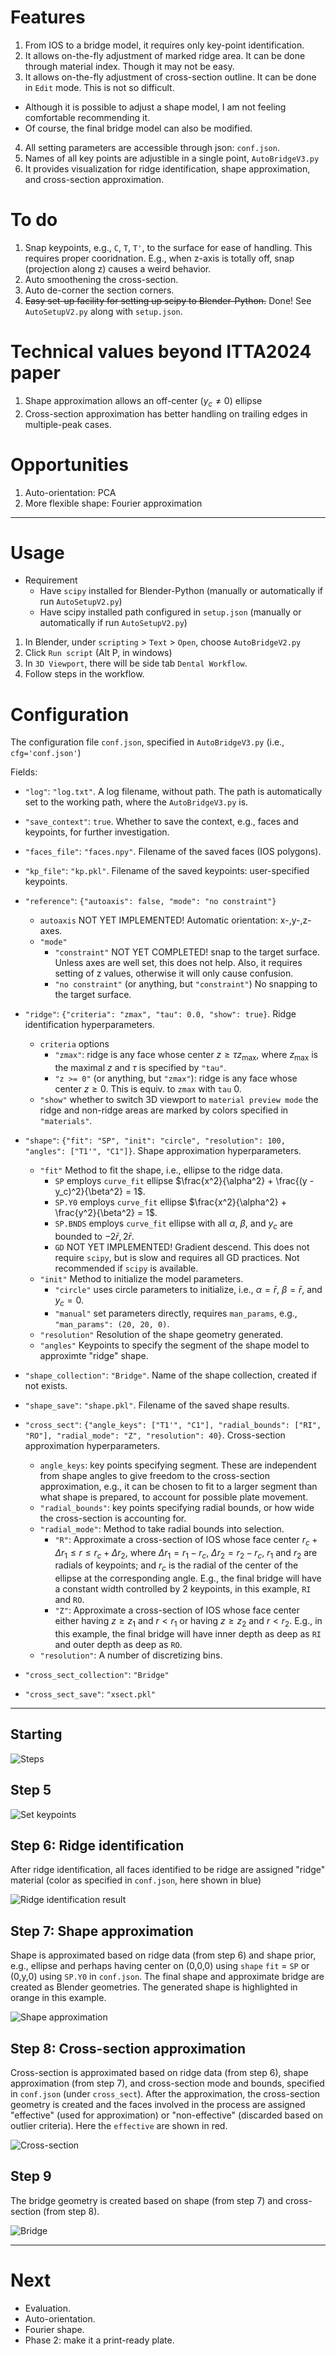 # Features
1. From IOS to a bridge model, it requires only key-point identification.
2. It allows on-the-fly adjustment of marked ridge area.
   It can be done through material index. Though it may not be easy.
3. It allows on-the-fly adjustment of cross-section outline.
   It can be done in ```Edit``` mode. This is not so difficult.
* Although it is possible to adjust a shape model, I am not feeling comfortable recommending it.
* Of course, the final bridge model can also be modified.
4. All setting parameters are accessible through json: ```conf.json```.
5. Names of all key points are adjustible in a single point, ```AutoBridgeV3.py```
6. It provides visualization for ridge identification, shape approximation, and cross-section approximation.

# To do
1. Snap keypoints, e.g., ```C```, ```T```, ```T'```, to the surface for ease of handling.
   This requires proper cooridnation. E.g., when z-axis is totally off, snap (projection along z) causes a weird behavior.
2. Auto smoothening the cross-section.
3. Auto de-corner the section corners.
4. ~~Easy set-up facility for setting up scipy to Blender-Python.~~ Done! See ```AutoSetupV2.py``` along with ```setup.json```.

# Technical values beyond ITTA2024 paper

1. Shape approximation allows an off-center ($y_c \neq 0$) ellipse
2. Cross-section approximation has better handling on trailing edges in multiple-peak cases.

# Opportunities

1. Auto-orientation: PCA 
2. More flexible shape: Fourier approximation

---

# Usage
* Requirement
  * Have ```scipy``` installed for Blender-Python (manually or automatically if run ```AutoSetupV2.py```)
  * Have scipy installed path configured in ```setup.json``` (manually or automatically if run ```AutoSetupV2.py```)
  
1. In Blender, under ```scripting``` > ```Text``` > ```Open```, choose ```AutoBridgeV2.py```
2. Click ```Run script``` (Alt P, in windows)
3. In ```3D Viewport```, there will be side tab ```Dental Workflow```.
4. Follow steps in the workflow. 

# Configuration

The configuration file ```conf.json```, specified in ```AutoBridgeV3.py``` (i.e., ```cfg='conf.json'```)

Fields:
* ```"log"```: ```"log.txt"```. A log filename, without path. The path is automatically set to the working path, where the ```AutoBridgeV3.py``` is.
* ```"save_context"```: ```true```. Whether to save the context, e.g., faces and keypoints, for further investigation.
* ```"faces_file"```: ```"faces.npy"```. Filename of the saved faces (IOS polygons).
* ```"kp_file"```: ```"kp.pkl"```. Filename of the saved keypoints: user-specified keypoints.
* ```"reference"```: ```{"autoaxis": false, "mode": "no constraint"}```
  * ```autoaxis``` NOT YET IMPLEMENTED! Automatic orientation: x-,y-,z-axes.
  * ```"mode"```
    * ```"constraint"``` NOT YET COMPLETED! snap to the target surface. Unless axes are well set, this does not help. Also, it requires setting of z values, otherwise it will only cause confusion.
    * ```"no constraint"``` (or anything, but ```"constraint"```) No snapping to the target surface.
* ```"ridge"```: ```{"criteria": "zmax", "tau": 0.0, "show": true}```. Ridge identification hyperparameters.
  * ```criteria``` options
    * ```"zmax"```: ridge is any face whose center $z \geq \tau z_\max$,
      where $z_\max$ is the maximal $z$ and $\tau$ is specified by ```"tau"```.
    * ```"z >= 0"``` (or anything, but ```"zmax"```): ridge is any face whose center $z \geq 0$. This is equiv. to ```zmax``` with ```tau``` 0.
  * ```"show"``` whether to switch 3D viewport to ```material preview mode``` the ridge and non-ridge areas are marked by colors specified in ```"materials"```.
* ```"shape"```: ```{"fit": "SP", "init": "circle", "resolution": 100, "angles": ["T1'", "C1"]}```. Shape approximation hyperparameters.
  * ```"fit"``` Method to fit the shape, i.e., ellipse to the ridge data.
    * ```SP``` employs ```curve_fit``` ellipse $\frac{x^2}{\alpha^2} + \frac{(y - y_c)^2}{\beta^2} = 1$.
    * ```SP.Y0``` employs ```curve_fit``` ellipse $\frac{x^2}{\alpha^2} + \frac{y^2}{\beta^2} = 1$.
    * ```SP.BNDS``` employs ```curve_fit``` ellipse with all $\alpha$, $\beta$, and $y_c$ are bounded to $-2 \bar{r}, 2 \bar{r}$.
    * ```GD``` NOT YET IMPLEMENTED! Gradient descend. This does not require ```scipy```, but is slow and requires all GD practices. Not recommended if ```scipy``` is available.
  * ```"init"``` Method to initialize the model parameters.
    * ```"circle"``` uses circle parameters to initialize, i.e., $\alpha = \bar{r}$, $\beta = \bar{r}$, and $y_c = 0$.
    * ```"manual"``` set parameters directly, requires ```man_params```, e.g., ```"man_params": (20, 20, 0)```.
  * ```"resolution"``` Resolution of the shape geometry generated.
  * ```"angles"``` Keypoints to specify the segment of the shape model to approximte "ridge" shape.
* ```"shape_collection"```: ```"Bridge"```. Name of the shape collection, created if not exists.
* ```"shape_save"```: ```"shape.pkl"```. Filename of the saved shape results.
* ```"cross_sect"```: ```{"angle_keys": ["T1'", "C1"], "radial_bounds": ["RI", "RO"], "radial_mode": "Z", "resolution": 40}```. Cross-section approximation hyperparameters.
  * ```angle_keys```: key points specifying segment. These are independent from shape angles to give freedom to the cross-section approximation, e.g., it can be chosen to fit to a larger segment than what shape is prepared, to account for possible plate movement.
  * ```"radial_bounds"```:  key points specifying radial bounds, or how wide the cross-section is accounting for.
  * ```"radial_mode"```: Method to take radial bounds into selection.
    * ```"R"```: Approximate a cross-section of IOS whose face center $r_c + \Delta r_1 \leq r \leq r_c + \Delta r_2$,
      where $\Delta r_1 = r_1 - r_c$, $\Delta r_2 = r_2 - r_c$, $r_1$ and $r_2$ are radials of keypoints; and $r_c$ is the radial of the center of the ellipse at the corresponding angle.
      E.g., the final bridge will have a constant width controlled by 2 keypoints, in this example, ```RI``` and ```RO```.
    * ```"Z"```: Approximate a cross-section of IOS whose face center either having $z \geq z_1$ and $r < r_1$ or having $z \geq z_2$ and $r < r_2$.
      E.g., in this example, the final bridge will have inner depth as deep as ```RI``` and outer depth as deep as ```RO```.
  * ```"resolution"```: A number of discretizing bins.
      
* ```"cross_sect_collection"```: ```"Bridge"```
* ```"cross_sect_save"```: ```"xsect.pkl"```

---

## Starting
![Steps](https://github.com/tatpongkatanyukul/iDNAM/blob/main/Phase1/Steps.png)

## Step 5
![Set keypoints](https://github.com/tatpongkatanyukul/iDNAM/blob/main/Phase1/IOS.png)

## Step 6: Ridge identification

After ridge identification, all faces identified to be ridge are assigned "ridge" material (color as specified in ```conf.json```, here shown in blue)

![Ridge identification result](https://github.com/tatpongkatanyukul/iDNAM/blob/main/Phase1/IdenRidge.png)

## Step 7: Shape approximation

Shape is approximated based on ridge data (from step 6) and shape prior, e.g., ellipse and perhaps having center on (0,0,0) using ```shape``` ```fit``` = ```SP``` or (0,y,0) using ```SP.Y0``` in ```conf.json```. The final shape and approximate bridge are created as Blender geometries. The generated shape is highlighted in orange in this example.

![Shape approximation](https://github.com/tatpongkatanyukul/iDNAM/blob/main/Phase1/ApproxShape.png)

## Step 8: Cross-section approximation

Cross-section is approximated based on ridge data (from step 6), shape approximation (from step 7), and cross-section mode and bounds, specified in ```conf.json``` (under ```cross_sect```). After the approximation, the cross-section geometry is created and the faces involved in the process are assigned "effective" (used for approximation) or "non-effective" (discarded based on outlier criteria). Here the ```effective``` are shown in red.

![Cross-section](https://github.com/tatpongkatanyukul/iDNAM/blob/main/Phase1/ApproxCrossSection.png)

## Step 9

The bridge geometry is created based on shape (from step 7) and cross-section (from step 8).

![Bridge](https://github.com/tatpongkatanyukul/iDNAM/blob/main/Phase1/Bridge.png)


---

# Next
* Evaluation.
* Auto-orientation.
* Fourier shape.
* Phase 2: make it a print-ready plate.
